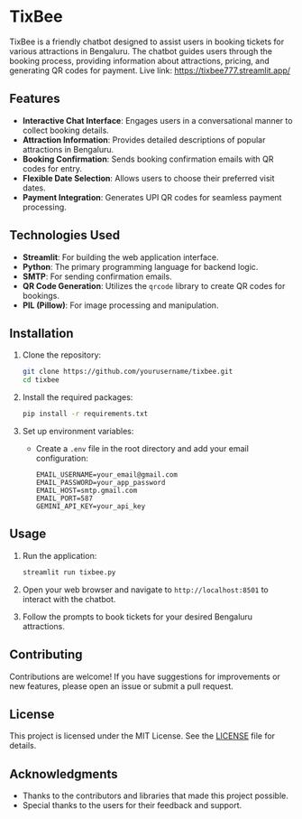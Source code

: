 # TixBee

TixBee is a friendly chatbot designed to assist users in booking tickets for various attractions in Bengaluru. The chatbot guides users through the booking process, providing information about attractions, pricing, and generating QR codes for payment.
Live link: https://tixbee777.streamlit.app/

## Features

- **Interactive Chat Interface**: Engages users in a conversational manner to collect booking details.
- **Attraction Information**: Provides detailed descriptions of popular attractions in Bengaluru.
- **Booking Confirmation**: Sends booking confirmation emails with QR codes for entry.
- **Flexible Date Selection**: Allows users to choose their preferred visit dates.
- **Payment Integration**: Generates UPI QR codes for seamless payment processing.

## Technologies Used

- **Streamlit**: For building the web application interface.
- **Python**: The primary programming language for backend logic.
- **SMTP**: For sending confirmation emails.
- **QR Code Generation**: Utilizes the `qrcode` library to create QR codes for bookings.
- **PIL (Pillow)**: For image processing and manipulation.

## Installation

1. Clone the repository:
   ```bash
   git clone https://github.com/yourusername/tixbee.git
   cd tixbee
   ```

2. Install the required packages:
   ```bash
   pip install -r requirements.txt
   ```

3. Set up environment variables:
   - Create a `.env` file in the root directory and add your email configuration:
     ```
     EMAIL_USERNAME=your_email@gmail.com
     EMAIL_PASSWORD=your_app_password
     EMAIL_HOST=smtp.gmail.com
     EMAIL_PORT=587
     GEMINI_API_KEY=your_api_key
     ```

## Usage

1. Run the application:
   ```bash
   streamlit run tixbee.py
   ```

2. Open your web browser and navigate to `http://localhost:8501` to interact with the chatbot.

3. Follow the prompts to book tickets for your desired Bengaluru attractions.

## Contributing

Contributions are welcome! If you have suggestions for improvements or new features, please open an issue or submit a pull request.

## License

This project is licensed under the MIT License. See the [LICENSE](LICENSE) file for details.

## Acknowledgments

- Thanks to the contributors and libraries that made this project possible.
- Special thanks to the users for their feedback and support.
